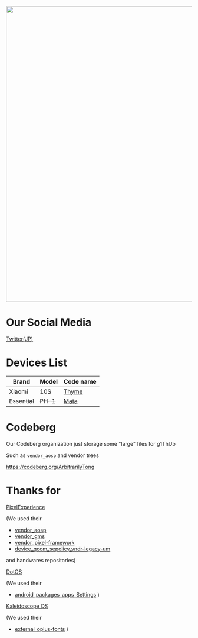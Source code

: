 <div align="center">
<img src="https://github.com/ArbitrarilyTong/.github/raw/main/ReadmeBlock-v2.png" width=800px>
</div>

# Our Social Media
[Twitter(JP)](https://twitter.com/Ninni_kiri_jp)

# Devices List

| Brand  | Model | Code name |
| ------ | ----- | --------- |
| Xiaomi | 10S   | [Thyme](https://arbitrarilytong.win/thyme.html)     |
| ~~Essential~~ | ~~PH-1~~   | ~~[Mata](https://arbitrarilytong.win/mata.html)~~     |

# Codeberg
Our Codeberg organization just storage some "large" files for g1ThUb

Such as `vendor_aosp` and vendor trees

https://codeberg.org/ArbitrarilyTong

# Thanks for
[PixelExperience][pe] 

(We used their 
 - [vendor_aosp][vendor_aosp] 
 - [vendor_gms][vendor_gms] 
 - [vendor_pixel-framework][vendor_pixel-framework] 
 - [device_qcom_sepolicy_vndr-legacy-um][device_qcom_sepolicy_vndr-legacy-um] 
 
 and  handwares repositories)

[DotOS][dot]

(We used their 
 - [android_packages_apps_Settings][android_packages_apps_Settings]
)

[Kaleidoscope OS][kscope]

(We used their
- [external_oplus-fonts][external_oplus-fonts]
)

[pe]: https://github.com/PixelExperience
[vendor_aosp]: https://github.com/PixelExperience/vendor_aosp
[vendor_gms]: https://gitlab.pixelexperience.org/android/vendor_gms
[vendor_pixel-framework]: https://github.com/PixelExperience/vendor_pixel-framework
[device_qcom_sepolicy_vndr-legacy-um]: https://github.com/PixelExperience/device_qcom_sepolicy_vndr-legacy-um
[dot]: https://github/DotOS
[android_packages_apps_Settings]: https://github.com/DotOS/android_packages_apps_Settings
[kscope]: https://github.com/Project-Kaleidoscope/
[external_oplus-fonts]: https://gitlab.com/Project-Kaleidoscope/android_external_oplus-fonts
